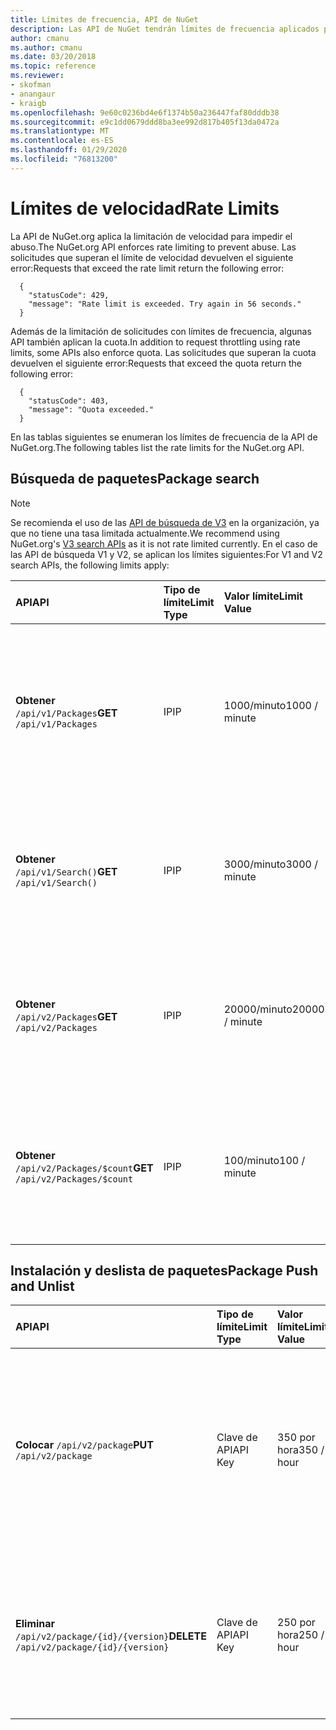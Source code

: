 ```yaml
---
title: Límites de frecuencia, API de NuGet
description: Las API de NuGet tendrán límites de frecuencia aplicados para evitar el abuso.
author: cmanu
ms.author: cmanu
ms.date: 03/20/2018
ms.topic: reference
ms.reviewer:
- skofman
- anangaur
- kraigb
ms.openlocfilehash: 9e60c0236bd4e6f1374b50a236447faf80dddb38
ms.sourcegitcommit: e9c1dd0679ddd8ba3ee992d817b405f13da0472a
ms.translationtype: MT
ms.contentlocale: es-ES
ms.lasthandoff: 01/29/2020
ms.locfileid: "76813200"
---
```

# <a name="rate-limits"></a><span data-ttu-id="e8eb7-103">Límites de velocidad</span><span class="sxs-lookup"><span data-stu-id="e8eb7-103">Rate Limits</span></span>

<span data-ttu-id="e8eb7-104">La API de NuGet.org aplica la limitación de velocidad para impedir el abuso.</span><span class="sxs-lookup"><span data-stu-id="e8eb7-104">The NuGet.org API enforces rate limiting to prevent abuse.</span></span> <span data-ttu-id="e8eb7-105">Las solicitudes que superan el límite de velocidad devuelven el siguiente error:</span><span class="sxs-lookup"><span data-stu-id="e8eb7-105">Requests that exceed the rate limit return the following error:</span></span> 

  ~~~
    {
      "statusCode": 429,
      "message": "Rate limit is exceeded. Try again in 56 seconds."
    }
  ~~~

<span data-ttu-id="e8eb7-106">Además de la limitación de solicitudes con límites de frecuencia, algunas API también aplican la cuota.</span><span class="sxs-lookup"><span data-stu-id="e8eb7-106">In addition to request throttling using rate limits, some APIs also enforce quota.</span></span> <span data-ttu-id="e8eb7-107">Las solicitudes que superan la cuota devuelven el siguiente error:</span><span class="sxs-lookup"><span data-stu-id="e8eb7-107">Requests that exceed the quota return the following error:</span></span>

  ~~~
    {
      "statusCode": 403,
      "message": "Quota exceeded."
    }
  ~~~

<span data-ttu-id="e8eb7-108">En las tablas siguientes se enumeran los límites de frecuencia de la API de NuGet.org.</span><span class="sxs-lookup"><span data-stu-id="e8eb7-108">The following tables list the rate limits for the NuGet.org API.</span></span>

## <a name="package-search"></a><span data-ttu-id="e8eb7-109">Búsqueda de paquetes</span><span class="sxs-lookup"><span data-stu-id="e8eb7-109">Package search</span></span>

> [!Note]
> <span data-ttu-id="e8eb7-110">Se recomienda el uso de las [API de búsqueda de V3](search-query-service-resource.md) en la organización, ya que no tiene una tasa limitada actualmente.</span><span class="sxs-lookup"><span data-stu-id="e8eb7-110">We recommend using NuGet.org's [V3 search APIs](search-query-service-resource.md) as it is not rate limited currently.</span></span> <span data-ttu-id="e8eb7-111">En el caso de las API de búsqueda V1 y V2, se aplican los límites siguientes:</span><span class="sxs-lookup"><span data-stu-id="e8eb7-111">For V1 and V2 search APIs, the following limits apply:</span></span>

| <span data-ttu-id="e8eb7-112">API</span><span class="sxs-lookup"><span data-stu-id="e8eb7-112">API</span></span> | <span data-ttu-id="e8eb7-113">Tipo de límite</span><span class="sxs-lookup"><span data-stu-id="e8eb7-113">Limit Type</span></span> | <span data-ttu-id="e8eb7-114">Valor límite</span><span class="sxs-lookup"><span data-stu-id="e8eb7-114">Limit Value</span></span> | <span data-ttu-id="e8eb7-115">API usecase</span><span class="sxs-lookup"><span data-stu-id="e8eb7-115">API usecase</span></span> |
|:---|:---|:---|:---|
<span data-ttu-id="e8eb7-116">**Obtener** `/api/v1/Packages`</span><span class="sxs-lookup"><span data-stu-id="e8eb7-116">**GET** `/api/v1/Packages`</span></span> | <span data-ttu-id="e8eb7-117">IP</span><span class="sxs-lookup"><span data-stu-id="e8eb7-117">IP</span></span> | <span data-ttu-id="e8eb7-118">1000/minuto</span><span class="sxs-lookup"><span data-stu-id="e8eb7-118">1000 / minute</span></span> | <span data-ttu-id="e8eb7-119">Consulta de metadatos de paquetes NuGet mediante la colección de `Packages` de OData de v1</span><span class="sxs-lookup"><span data-stu-id="e8eb7-119">Query NuGet package metadata via v1 OData `Packages` collection</span></span> |
<span data-ttu-id="e8eb7-120">**Obtener** `/api/v1/Search()`</span><span class="sxs-lookup"><span data-stu-id="e8eb7-120">**GET** `/api/v1/Search()`</span></span> | <span data-ttu-id="e8eb7-121">IP</span><span class="sxs-lookup"><span data-stu-id="e8eb7-121">IP</span></span> | <span data-ttu-id="e8eb7-122">3000/minuto</span><span class="sxs-lookup"><span data-stu-id="e8eb7-122">3000 / minute</span></span> | <span data-ttu-id="e8eb7-123">Buscar paquetes NuGet a través del punto de conexión de búsqueda v1</span><span class="sxs-lookup"><span data-stu-id="e8eb7-123">Search for NuGet packages via v1 Search endpoint</span></span> | 
<span data-ttu-id="e8eb7-124">**Obtener** `/api/v2/Packages`</span><span class="sxs-lookup"><span data-stu-id="e8eb7-124">**GET** `/api/v2/Packages`</span></span> | <span data-ttu-id="e8eb7-125">IP</span><span class="sxs-lookup"><span data-stu-id="e8eb7-125">IP</span></span> | <span data-ttu-id="e8eb7-126">20000/minuto</span><span class="sxs-lookup"><span data-stu-id="e8eb7-126">20000 / minute</span></span> | <span data-ttu-id="e8eb7-127">Consulta de metadatos de paquetes NuGet a través de V2 OData `Packages` colección</span><span class="sxs-lookup"><span data-stu-id="e8eb7-127">Query NuGet package metadata via v2 OData `Packages` collection</span></span> | 
<span data-ttu-id="e8eb7-128">**Obtener** `/api/v2/Packages/$count`</span><span class="sxs-lookup"><span data-stu-id="e8eb7-128">**GET** `/api/v2/Packages/$count`</span></span> | <span data-ttu-id="e8eb7-129">IP</span><span class="sxs-lookup"><span data-stu-id="e8eb7-129">IP</span></span> | <span data-ttu-id="e8eb7-130">100/minuto</span><span class="sxs-lookup"><span data-stu-id="e8eb7-130">100 / minute</span></span> | <span data-ttu-id="e8eb7-131">Consultar el recuento de paquetes NuGet mediante la colección de `Packages` OData V2</span><span class="sxs-lookup"><span data-stu-id="e8eb7-131">Query NuGet package count via v2 OData `Packages` collection</span></span> | 

## <a name="package-push-and-unlist"></a><span data-ttu-id="e8eb7-132">Instalación y deslista de paquetes</span><span class="sxs-lookup"><span data-stu-id="e8eb7-132">Package Push and Unlist</span></span>

| <span data-ttu-id="e8eb7-133">API</span><span class="sxs-lookup"><span data-stu-id="e8eb7-133">API</span></span> | <span data-ttu-id="e8eb7-134">Tipo de límite</span><span class="sxs-lookup"><span data-stu-id="e8eb7-134">Limit Type</span></span> | <span data-ttu-id="e8eb7-135">Valor límite</span><span class="sxs-lookup"><span data-stu-id="e8eb7-135">Limit Value</span></span> | <span data-ttu-id="e8eb7-136">API usecase</span><span class="sxs-lookup"><span data-stu-id="e8eb7-136">API usecase</span></span> | 
|:---|:---|:---|:--- |
<span data-ttu-id="e8eb7-137">**Colocar** `/api/v2/package`</span><span class="sxs-lookup"><span data-stu-id="e8eb7-137">**PUT** `/api/v2/package`</span></span> | <span data-ttu-id="e8eb7-138">Clave de API</span><span class="sxs-lookup"><span data-stu-id="e8eb7-138">API Key</span></span> | <span data-ttu-id="e8eb7-139">350 por hora</span><span class="sxs-lookup"><span data-stu-id="e8eb7-139">350 / hour</span></span> | <span data-ttu-id="e8eb7-140">Carga de un nuevo paquete NuGet (versión) a través del punto de conexión de inserciones V2</span><span class="sxs-lookup"><span data-stu-id="e8eb7-140">Upload a new NuGet package (version) via v2 push endpoint</span></span> 
<span data-ttu-id="e8eb7-141">**Eliminar** `/api/v2/package/{id}/{version}`</span><span class="sxs-lookup"><span data-stu-id="e8eb7-141">**DELETE** `/api/v2/package/{id}/{version}`</span></span> | <span data-ttu-id="e8eb7-142">Clave de API</span><span class="sxs-lookup"><span data-stu-id="e8eb7-142">API Key</span></span> | <span data-ttu-id="e8eb7-143">250 por hora</span><span class="sxs-lookup"><span data-stu-id="e8eb7-143">250 / hour</span></span> | <span data-ttu-id="e8eb7-144">Mostrar un paquete NuGet (versión) a través del punto de conexión V2</span><span class="sxs-lookup"><span data-stu-id="e8eb7-144">Unlist a NuGet package (version) via v2 endpoint</span></span> 
